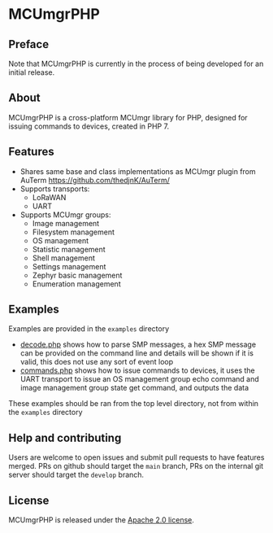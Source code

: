 # MCUmgrPHP

## Preface

Note that MCUmgrPHP is currently in the process of being developed for an initial release.

## About

MCUmgrPHP is a cross-platform MCUmgr library for PHP, designed for issuing commands to devices, created in PHP 7.

## Features

* Shares same base and class implementations as MCUmgr plugin from AuTerm https://github.com/thedjnK/AuTerm/
* Supports transports:
  - LoRaWAN
  - UART
* Supports MCUmgr groups:
  - Image management
  - Filesystem management
  - OS management
  - Statistic management
  - Shell management
  - Settings management
  - Zephyr basic management
  - Enumeration management

## Examples

Examples are provided in the `examples` directory

* [decode.php](examples/decode.php) shows how to parse SMP messages, a hex SMP message can be provided on the command line and details will be shown if it is valid, this does not use any sort of event loop
* [commands.php](examples/commands.php) shows how to issue commands to devices, it uses the UART transport to issue an OS management group echo command and image management group state get command, and outputs the data

These examples should be ran from the top level directory, not from within the `examples` directory

## Help and contributing

Users are welcome to open issues and submit pull requests to have features merged. PRs on github should target the `main` branch, PRs on the internal git server should target the `develop` branch.

## License

MCUmgrPHP is released under the [Apache 2.0 license](https://github.com/thedjnK/MCUmgrPHP/blob/master/LICENSE).
